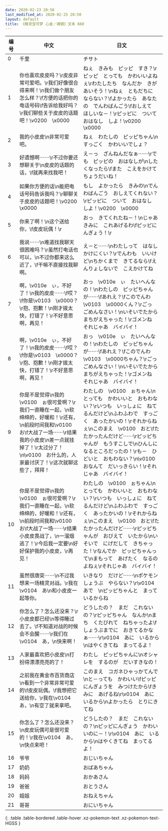 ```yaml
---
date: 2020-02-23 20:56
last_modified_at: 2020-02-25 20:50
layout: default
title: 《精灵宝可梦 心金／魂银》文本 660
---
```

| 编号 | 中文 | 日文 |
| ---- | ---- | ---- |
| 0 | 千里 | チサト |
| 1 | 你也喜欢皮皮吗？\r皮皮非常可爱吧。\r我们好像很合得来啊！\n我们做个朋友怎么样？\f方便的话把你的电话号码\f告诉给我好吗？\r我们聊些关于皮皮的话题吧！\v0200　\x0000 | ねぇ　きみも　ピッピ　すき？\rピッピ　とっても　かわいいよねぇ\rわたしたち　なんだか　きがあいそう！\nねぇ　ともだちに　ならない？\fよかったら　あなたの　でんわばんごう\fおしえて　ほしいな－！\rピッピに　ついて　おはなし　しよ！\v0200　\x0000 |
| 2 | 我的小皮皮\n非常可爱吧。 | ねぇ　わたしの　ピッピちゃん\nすっごく　かわいいでしょ？ |
| 3 | 好遗憾啊⋯⋯\r不过你要还想聊关于\n皮皮的话题的话，\f就再来找我吧！ | え－っ　ざんねんだなぁ⋯⋯\rでも　ピッピの　おはなしが\nしたくなったら\fまた　こえをかけて　ちょうだいね！ |
| 4 | 如果你方便的话\n能把电话号码告诉我吗？\r聊聊关于皮皮的话题吧！\v0200　\x0000 | もし　よかったら　きみの\nでんわばんごう　おしえてくれない？\rピッピに　ついて　おはなし　しよ！\v0200　\x0000 |
| 5 | 你来了啊！\n这个送给你，\f皮皮玩偶！\r | おっ　きてくれたね－！\nじゃあ　きみに　これあげるわ\fピッピにんぎょう！\r |
| 6 | 我说⋯⋯\n难道找我聊天很困难吗？\r虽然打电话也可以，\n不过你都来这么近了，\f干嘛不直接找我聊啊。 | え－と⋯⋯\nわたしって　はなしかけにくい？\rでんわも　いいけど\nちかくまで　きてるなら\fえんりょしないで　こえかけてね |
| 7 | 啊，\v010e　ぃ，不好了！\n我的皮皮⋯⋯\f哎？\f你是\v0103　\x0000？\r抱、抱歉！\n刚才拨太快，打错了！\r不好意思啊，再见！ | おっ　\v010e　ぃ　たいへんなの！\nわたしの　ピッピちゃんが⋯⋯\fあれえ？\fこのでんわ　\v0103　\x0000くん？\rごっ　ごめんなさい！\nいそいでたから　まちがえちゃった！\rゴメンね　それじゃあ　バイバイ！ |
| 8 | 啊，\v010e　ぃ，不好了！\n我的皮皮⋯⋯\f哎？\f你是\v0103　\x0000？\r抱、抱歉！\n刚才拨太快，打错了！\r不好意思啊，再见！ | おっ　\v010e　ぃ　たいへんなの！\nわたしの　ピッピちゃんが⋯⋯\fあれえ？\fこのでんわ　\v0103　\x0000ちゃん？\rごっ　ごめんなさい！\nいそいでたから　まちがえちゃった！\rゴメンね　それじゃあ　バイバイ！ |
| 9 | 你是不是觉得\n我的\v0100　ぉ很可爱啊？\r我们一直睡在一起，\n软绵绵的，好暖和！\r还有，\n前段时间我和\v0100　お\f大战了一场⋯⋯\r结果我的小皮皮\n差一点就挂掉了！\r太过分了！\n\v0100　お什么的，人家最讨厌了！\r这次就聊这些了，拜拜！ | わたしの　\v0100　ぉちゃん\nとっても　かわいいと　おもわない？\rいつも　いっしょに　ねてるんだけど\nふわふわで　すっごく　あったかいの！\rそれからねぇ\nこのまえ　\v0100　おと\fたたかったんだけど⋯⋯\rピッピちゃんが　もうすこしで\nひんしに　なるところだったの！\rも－　ひどいと　おもわない？\n\v0100　おなんて　だいっきらい！\rそれじゃあ　バイバイ！ |
| 10 | 你是不是觉得\n我的\v0100　ぉ很可爱啊？\r我们一直睡在一起，\n软绵绵的，好暖和！\r还有，\n前段时间我和\v0100　お\f大战了一场⋯⋯\r结果小皮皮畏战了，\n一溜烟逃了！\r今后我一定要\n好好保护我的小皮皮，\r再见！ | わたしの　\v0100　ぉちゃん\nとっても　かわいいと　おもわない？\rいつも　いっしょに　ねてるんだけど\nふわふわで　すっごく　あったかいの！\rそれからねぇ\nこのまえ　\v0100　おと\fたたかったんだけど⋯⋯\rピッピちゃんが　おびえて　いたから\nいそいで　にげだして　きちゃった！\rなんでか　ピッピちゃんって\nまもって　あげたく　なるのよねぇ\rそれじゃあ　バイバイ！ |
| 11 | 虽然很唐突⋯⋯\n不过我想来一场精灵对战。\r我在\v0104　あ\n和小皮皮一起等你。 | いきなり　だけど⋯⋯\nポケモンしょうぶ　やらない？\r\v0104　あで　\nピッピちゃんと　まっているからね |
| 12 | 你怎么了？怎么还没来？\r小皮皮都已经\n等得睡过去了。\f不知道对战的时候会不会醒⋯⋯\r我们在\v0104　あ，\n快来啊！ | どうしたの？　まだ　これないの？\rピッピちゃん　なんか\nまち　くたびれて　ねちゃったよ\fしょうぶまでに　おきてるかなぁ⋯⋯\r\v0104　あに　いるから\nはやくきてね　まってるよ！ |
| 13 | 人家最喜欢把小皮皮\n打扮得漂漂亮亮的了！ | わたし　ピッピちゃんに\nオシャレを　するのが　だいすきなの！ |
| 14 | 之前我在黄金市百货商店\n看到一个非常非常可爱的\f皮皮玩偶。\f我想把它送给你，\r我在\v0104　あ，\n有空了就来拿吧。 | このまえ　コガネひゃっかてんで\nと－っても　かわいい\fピッピにんぎょうを　みつけたから\fきみに　あげるね\r\v0104　あに　いるから\nよかったら　とりにきてね |
| 15 | 你怎么了？怎么还没来？\n皮皮玩偶可是很可爱的！\r我在\v0104　あ，\n快点来吧！ | どうしたの？　まだ　これないの？\nピッピにんぎょう　かわいいのに－！\r\v0104　あに　いるから\nはやくきてね　まってるよ！ |
| 16 | 爷爷 | おじいちゃん |
| 17 | 奶奶 | おばあちゃん |
| 18 | 妈妈 | おかあさん |
| 19 | 爸爸 | おとうさん |
| 20 | 姐姐 | おねえちゃん |
| 21 | 哥哥 | おにいちゃん |
{: .table .table-bordered .table-hover .xz-pokemon-text .xz-pokemon-text-HGSS }